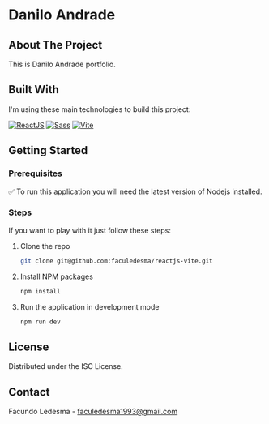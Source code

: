 # Danilo Andrade

## About The Project

This is Danilo Andrade portfolio.

## Built With

I'm using these main technologies to build this project:

[![ReactJS][react]][react-url]
[![Sass][sass]][sass-url]
[![Vite][vite]][vite-url]

## Getting Started

### Prerequisites

:white_check_mark: To run this application you will need the latest version of Nodejs installed.

### Steps

If you want to play with it just follow these steps:

1. Clone the repo
   ```sh
   git clone git@github.com:faculedesma/reactjs-vite.git
   ```
2. Install NPM packages
   ```sh
   npm install
   ```
3. Run the application in development mode
   ```sh
   npm run dev
   ```

## License

Distributed under the ISC License.

## Contact

Facundo Ledesma - faculedesma1993@gmail.com

[react]: https://img.shields.io/badge/React-20232A?style=for-the-badge&logo=react
[react-url]: https://reactjs.org/
[sass]: https://img.shields.io/badge/Sass-20232A?style=for-the-badge&logo=sass
[sass-url]: https://sass-lang.com/
[vite]: https://img.shields.io/badge/vite-20232A?style=for-the-badge&logo=vite
[vite-url]: https://vitejs.dev/
